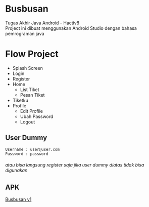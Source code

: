 # Busbusan
Tugas Akhir Java Android - Hactiv8<br>
Project ini dibuat menggunakan Android Studio dengan bahasa pemrograman java

# Flow Project
- Splash Screen
- Login
- Register
- Home
  - List Tiket
  -  Pesan Tiket
- Tiketku
- Profile
  - Edit Profile
  - Ubah Password
  - Logout

## User Dummy
```
Username : user@user.com
Password : password
```
###### atau bisa langsung register saja jika user dummy diatas tidak bisa digunakan

## APK
[Busbusan v1](https://github.com/ivanwilli98/jvan-finalproject/raw/master/app/release/app-release.apk)
